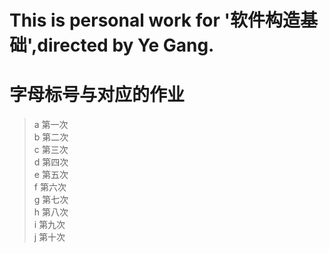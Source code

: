 # This is personal work for '软件构造基础',directed by Ye Gang. #
# 字母标号与对应的作业 #
> a 第一次  
> b 第二次  
> c 第三次  
> d 第四次  
> e 第五次  
> f 第六次  
> g 第七次  
> h 第八次  
> i 第九次  
> j 第十次  
